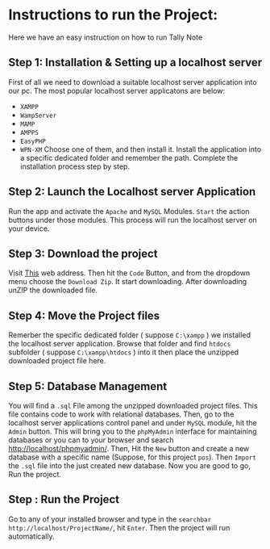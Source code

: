 # Instructions to run the Project: 
Here we have an easy instruction on how to run Tally Note

## Step 1: Installation & Setting up a localhost server
First of all we need to download a suitable localhost server application into our pc. The most popular localhost server applicatons are below:
- `XAMPP` 
- `WampServer`
- `MAMP`
- `AMPPS`
- `EasyPHP`
- `WPN-XM`
Choose one of them, and then install it. Install the application into a specific dedicated folder and remember the path. Complete the installation process step by step. 

## Step 2: Launch the Localhost server Application
Run the app and activate the `Apache` and `MySQL` Modules. `Start` the action buttons under those modules. This process will run the localhost server on your device.

## Step 3: Download the project
Visit [This](https://github.com/ShahjalalShohag/WebProject) web address. Then hit the `Code` Button, and from the dropdown menu choose the `Download Zip`. It start downloading. After downloading unZIP the downloaded file.

## Step 4: Move the Project files
Remerber the specific dedicated folder ( suppose `C:\xampp` ) we installed the localhost server application. Browse that folder and find `htdocs` subfolder ( suppose `C:\xampp\htdocs` ) into it then place the unzipped downloaded project file here.

## Step 5: Database Management
You will find a `.sql` File among the unzipped downloaded project files. This file contains code to work with relational databases. Then, go to the localhost server applications control panel and under `MySQL` module, hit the `Admin` button. This will bring you to the `phpMyAdmin` interface for maintaining databases or you can to your browser and search [http://localhost/phpmyadmin/](http://localhost/phpmyadmin/). Then, Hit the `New` button and create a new database with a specific name (Suppose, for this project `pos`). Then `Import` the `.sql` file into the just created new database. Now you are good to go, Run the project.

## Step : Run the Project
Go to any of your installed browser and type in the `searchbar` `http://localhost/ProjectName/`, hit `Enter`. Then the project will run automatically.
